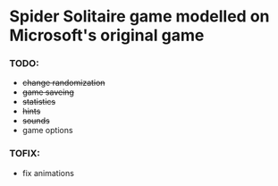 # Spider Solitaire game modelled on Microsoft's original game

### TODO:
- ~~change randomization~~
- ~~game saveing~~
- ~~statistics~~
- ~~hints~~
- ~~sounds~~
- game options

### TOFIX:
- fix animations